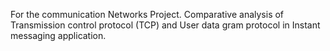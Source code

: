 
For the communication Networks Project. Comparative analysis of Transmission control protocol (TCP) and User data gram protocol in Instant messaging application.
